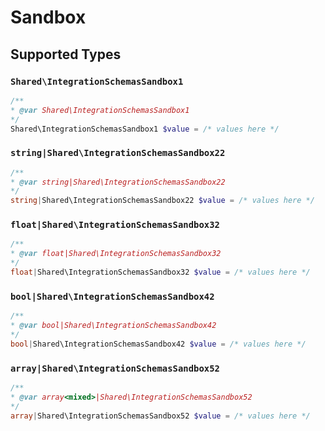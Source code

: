 # Sandbox


## Supported Types

### `Shared\IntegrationSchemasSandbox1`

```php
/**
* @var Shared\IntegrationSchemasSandbox1
*/
Shared\IntegrationSchemasSandbox1 $value = /* values here */
```

### `string|Shared\IntegrationSchemasSandbox22`

```php
/**
* @var string|Shared\IntegrationSchemasSandbox22
*/
string|Shared\IntegrationSchemasSandbox22 $value = /* values here */
```

### `float|Shared\IntegrationSchemasSandbox32`

```php
/**
* @var float|Shared\IntegrationSchemasSandbox32
*/
float|Shared\IntegrationSchemasSandbox32 $value = /* values here */
```

### `bool|Shared\IntegrationSchemasSandbox42`

```php
/**
* @var bool|Shared\IntegrationSchemasSandbox42
*/
bool|Shared\IntegrationSchemasSandbox42 $value = /* values here */
```

### `array|Shared\IntegrationSchemasSandbox52`

```php
/**
* @var array<mixed>|Shared\IntegrationSchemasSandbox52
*/
array|Shared\IntegrationSchemasSandbox52 $value = /* values here */
```

